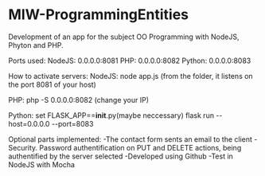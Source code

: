# MIW-ProgrammingEntities
Development of an app for the subject OO Programming with NodeJS, Phyton and PHP. 

Ports used:
NodeJS: 0.0.0.0:8081
PHP: 0.0.0.0:8082
Python: 0.0.0.0:8083

How to activate servers:
NodeJS: node app.js (from the folder, it listens on the port 8081 of your host)

PHP: php -S 0.0.0.0:8082 (change your IP)

Python: set FLASK_APP==__init__.py(maybe neccessary)
	flask run --host=0.0.0.0 --port=8083


Optional parts implemented:
	-The contact form sents an email to the client
	-Security. Password authentification on PUT and DELETE actions, being authentified by the server selected
	-Developed using Github
	-Test in NodeJS with Mocha
